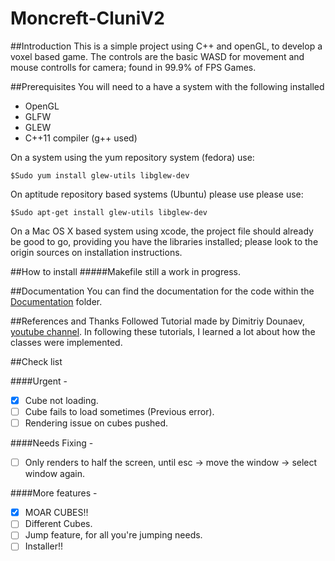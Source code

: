 # Moncreft-CluniV2

##Introduction
This is a simple project using C++ and openGL, to develop a voxel based game.
The controls are the basic WASD for movement and mouse controlls for camera; found in 99.9% of FPS Games.

##Prerequisites
You will need to a have a system with the following installed
- OpenGL
- GLFW
- GLEW
- C++11 compiler (g++ used)

On a system using the yum repository system (fedora) use:
```
$Sudo yum install glew-utils libglew-dev
```

On aptitude repository based systems (Ubuntu) please use please use:
```
$Sudo apt-get install glew-utils libglew-dev
```

On a Mac OS X based system using xcode, the project file should already be good to go, providing you have the libraries installed; please look to the origin sources on installation instructions.

##How to install
#####Makefile still a work in progress.


##Documentation
You can find the documentation for the code within the [Documentation](https://github.com/mada360/Moncreft-CluniV2/tree/master/Documentation) folder.


##References and Thanks
Followed Tutorial made by Dimitriy Dounaev, [youtube channel](https://www.youtube.com/channel/UCaFy_GmZA02jbHGfc3zUuPw).
In following these tutorials, I learned a lot about how the classes were implemented.


##Check list

####Urgent -
- [x] Cube not loading.
- [ ] Cube fails to load sometimes (Previous error).
- [ ] Rendering issue on cubes pushed.

####Needs Fixing -
- [ ] Only renders to half the screen, until esc -> move the window -> select window again.

####More features -
- [x] MOAR CUBES!!
- [ ] Different Cubes.
- [ ] Jump feature, for all you're jumping needs.
- [ ] Installer!!
